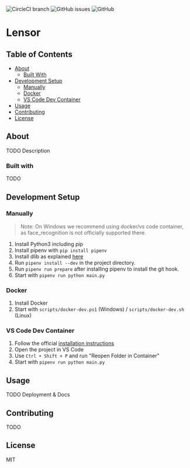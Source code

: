 ![CircleCI branch](https://img.shields.io/circleci/project/github/Kombustor/lensor/master.svg)
![GitHub issues](https://img.shields.io/github/issues/Kombustor/lensor.svg)
![GitHub](https://img.shields.io/github/license/Kombustor/lensor.svg)

# Lensor

## Table of Contents

* [About](#about)
  * [Built With](#built-with)
* [Development Setup](#development-setup)
  * [Manually](#manually)
  * [Docker](#docker)
  * [VS Code Dev Container](#vs-code-dev-container)
* [Usage](#usage)
* [Contributing](#contributing)
* [License](#license)

## About

TODO Description

### Built with

TODO

## Development Setup

### Manually

> Note: On Windows we recommend using docker/vs code container, as face_recognition is not officially supported there.

1. Install Python3 including pip
2. Install pipenv with `pip install pipenv`
3. Install dlib as explained [here](https://gist.github.com/ageitgey/629d75c1baac34dfa5ca2a1928a7aeaf)
4. Run `pipenv install --dev` in the project directory.
5. Run `pipenv run prepare` after installing pipenv to install the git hook.
6. Start with `pipenv run python main.py`

### Docker

1. Install Docker
2. Start with `scripts/docker-dev.ps1` (Windows) / `scripts/docker-dev.sh` (Linux)

### VS Code Dev Container

1. Follow the official [installation instructions](https://code.visualstudio.com/docs/remote/containers#_installation)
2. Open the project in VS Code
3. Use `Ctrl + Shift + P` and run "Reopen Folder in Container"
5. Start with `pipenv run python main.py`

## Usage

TODO Deployment & Docs

## Contributing

TODO

## License

MIT
